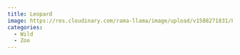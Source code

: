 ```yaml
---
title: Leopard
image: https://res.cloudinary.com/rama-llama/image/upload/v1588271831/Lepard_fxrwmp.jpg
categories:
  - Wild
  - Zoo
---
```

